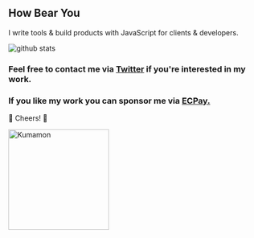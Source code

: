 ## How Bear You

I write tools & build products with JavaScript for clients & developers.

![github stats](https://github-readme-stats.vercel.app/api?username=weichiachang&show_icons=true&hide_title=true&theme=nord)


### Feel free to contact me via [Twitter](https://twitter.com/ioh04019) if you're interested in my work.

### If you like my work you can sponsor me via [ECPay.](https://p.ecpay.com.tw/24D7B)

🥂 Cheers! 🐻

<img alt="Kumamon" src="https://js-pop-quiz.now.sh/img/kumamon.de3002f6.png" width="200">
